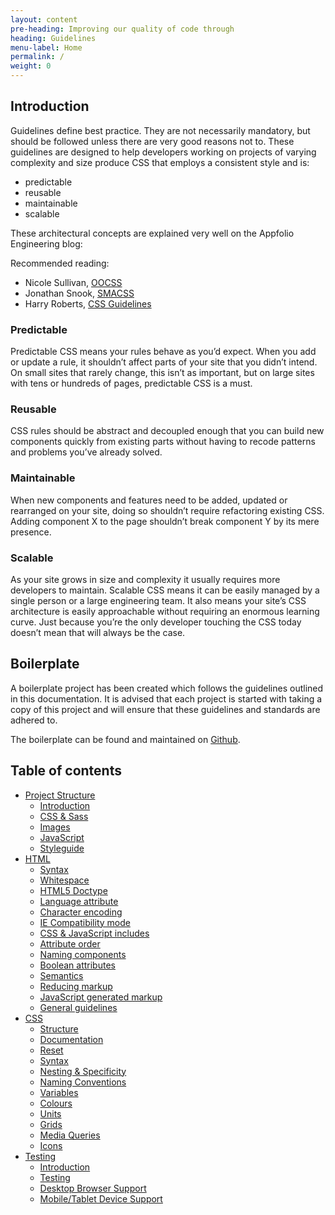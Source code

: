 ```yaml
---
layout: content
pre-heading: Improving our quality of code through
heading: Guidelines
menu-label: Home
permalink: /
weight: 0
---
```


## Introduction

Guidelines define best practice. They are not necessarily mandatory, but should be followed unless there are very good reasons not to. These guidelines are designed to help developers working on projects of varying complexity and size produce CSS that employs a consistent style and is:

* predictable
* reusable
* maintainable
* scalable

These architectural concepts are explained very well on the Appfolio Engineering blog:

Recommended reading:

* Nicole Sullivan, [OOCSS](https://github.com/stubbornella/oocss/wiki)
* Jonathan Snook, [SMACSS](http://smacss.com/)
* Harry Roberts, [CSS Guidelines](http://cssguidelin.es/) 

### Predictable
Predictable CSS means your rules behave as you’d expect. When you add or update a rule, it shouldn’t affect parts of your site that you didn’t intend. On small sites that rarely change, this isn’t as important, but on large sites with tens or hundreds of pages, predictable CSS is a must.

### Reusable
CSS rules should be abstract and decoupled enough that you can build new components quickly from existing parts without having to recode patterns and problems you’ve already solved.

### Maintainable
When new components and features need to be added, updated or rearranged on your site, doing so shouldn’t require refactoring existing CSS. Adding component X to the page shouldn’t break component Y by its mere presence.

### Scalable
As your site grows in size and complexity it usually requires more developers to maintain. Scalable CSS means it can be easily managed by a single person or a large engineering team. It also means your site’s CSS architecture is easily approachable without requiring an enormous learning curve. Just because you’re the only developer touching the CSS today doesn’t mean that will always be the case.

## Boilerplate
A boilerplate project has been created which follows the guidelines outlined in this documentation. It is advised that each project is started with taking a copy of this project and will ensure that these guidelines and standards are adhered to.

The boilerplate can be found and maintained on [Github](https://github.com/creativejar/boilerplate).

## Table of contents
* [Project Structure](/project-structure/)
	* [Introduction](/project-structure/#structure)
	* [CSS & Sass](/project-structure/#css-sass)
	* [Images](/project-structure/#images)
	* [JavaScript](/project-structure/#javascript)
	* [Styleguide](/project-structure/#styleguide)
* [HTML](/html/)
	* [Syntax](/html/#syntax)
	* [Whitespace](/html/#whitespace)
	* [HTML5 Doctype](/html#html5-doctype)
	* [Language attribute](/html/#language-attribute)
	* [Character encoding](/html/#character-encoding)
	* [IE Compatibility mode](/html/#ie-compatibility-mode)
	* [CSS & JavaScript includes](/html/#css-javascript-includes)
	* [Attribute order](/html/#attribute-order)
	* [Naming components](/html/#naming-components)
	* [Boolean attributes](/html/#boolean-attributes)
	* [Semantics](/html/#semantics)
	* [Reducing markup](/html/#reducing-markup)
	* [JavaScript generated markup](/html/#javascript-generated-markup)
	* [General guidelines](/html/#general)
* [CSS](/css/)
	* [Structure](/css/#structure)
	* [Documentation](/css/#documentation)
	* [Reset](/css/#reset)
	* [Syntax](/css/#syntax)
	* [Nesting & Specificity](/css/#nesting-and-specificity)
	* [Naming Conventions](/css/#naming-conventions)
	* [Variables](/css/#variables)
	* [Colours](/css/#colours)
	* [Units](/css/#units)
	* [Grids](/css/#grids)
	* [Media Queries](/css/#media-queries)
	* [Icons](/css/#icons)
* [Testing](/testing/)
	* [Introduction](/testing/#introduction)
	* [Testing](/testing/#testing-and-checklist)
	* [Desktop Browser Support](/testing/#desktop-browser-support)
	* [Mobile/Tablet Device Support](/testing/#mobile-tablet-device-support)